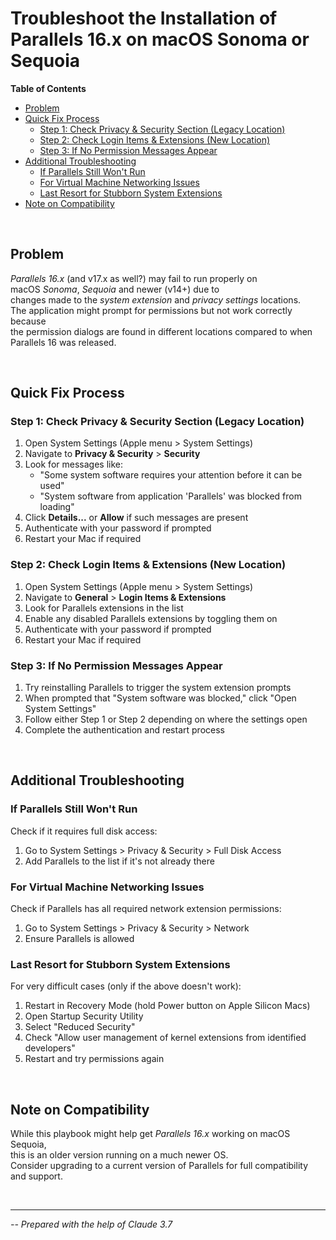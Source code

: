 # Troubleshoot the Installation of Parallels 16.x on macOS Sonoma or Sequoia <!-- omit from toc -->

**Table of Contents**
- [Problem](#problem)
- [Quick Fix Process](#quick-fix-process)
  - [Step 1: Check Privacy \& Security Section (Legacy Location)](#step-1-check-privacy--security-section-legacy-location)
  - [Step 2: Check Login Items \& Extensions (New Location)](#step-2-check-login-items--extensions-new-location)
  - [Step 3: If No Permission Messages Appear](#step-3-if-no-permission-messages-appear)
- [Additional Troubleshooting](#additional-troubleshooting)
  - [If Parallels Still Won't Run](#if-parallels-still-wont-run)
  - [For Virtual Machine Networking Issues](#for-virtual-machine-networking-issues)
  - [Last Resort for Stubborn System Extensions](#last-resort-for-stubborn-system-extensions)
- [Note on Compatibility](#note-on-compatibility)

&nbsp;

## Problem

*Parallels 16.x* (and v17.x as well?) may fail to run properly on \
macOS *Sonoma*, *Sequoia* and newer (v14+) due to \
changes made to the *system extension* and *privacy settings* locations. \
The application might prompt for permissions but not work correctly because \
the permission dialogs are found in different locations compared to when Parallels 16 was released.

&nbsp;

## Quick Fix Process

### Step 1: Check Privacy & Security Section (Legacy Location)

1. Open System Settings (Apple menu > System Settings)
2. Navigate to **Privacy & Security** > **Security**
3. Look for messages like:
   - "Some system software requires your attention before it can be used"
   - "System software from application 'Parallels' was blocked from loading"
4. Click **Details...** or **Allow** if such messages are present
5. Authenticate with your password if prompted
6. Restart your Mac if required

### Step 2: Check Login Items & Extensions (New Location)

1. Open System Settings (Apple menu > System Settings)
2. Navigate to **General** > **Login Items & Extensions**
3. Look for Parallels extensions in the list
4. Enable any disabled Parallels extensions by toggling them on
5. Authenticate with your password if prompted
6. Restart your Mac if required

### Step 3: If No Permission Messages Appear

1. Try reinstalling Parallels to trigger the system extension prompts
2. When prompted that "System software was blocked," click "Open System Settings"
3. Follow either Step 1 or Step 2 depending on where the settings open
4. Complete the authentication and restart process

&nbsp;

## Additional Troubleshooting

### If Parallels Still Won't Run

Check if it requires full disk access:
1. Go to System Settings > Privacy & Security > Full Disk Access
2. Add Parallels to the list if it's not already there

### For Virtual Machine Networking Issues

Check if Parallels has all required network extension permissions:
1. Go to System Settings > Privacy & Security > Network
2. Ensure Parallels is allowed

### Last Resort for Stubborn System Extensions

For very difficult cases (only if the above doesn't work):
1. Restart in Recovery Mode (hold Power button on Apple Silicon Macs)
2. Open Startup Security Utility
3. Select "Reduced Security"
4. Check "Allow user management of kernel extensions from identified developers"
5. Restart and try permissions again

&nbsp;

## Note on Compatibility

While this playbook might help get *Parallels 16.x* working on macOS Sequoia, \
this is an older version running on a much newer OS. \
Consider upgrading to a current version of Parallels for full compatibility and support.

&nbsp;

---
*-- Prepared with the help of Claude 3.7*
